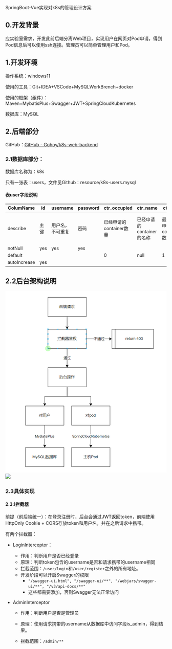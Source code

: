 SpringBoot-Vue实现对k8s的管理设计方案

## 0.开发背景

应实验室需求，开发此前后端分离Web项目，实现用户在网页对Pod申请，得到Pod信息后可以使用ssh连接。管理员可以简单管理用户和Pod。

## 1.开发环境

操作系统：windows11

使用的工具：Git+IDEA+VSCode+MySQLWorkBrench+docker

使用的框架（组件）：Maven+MybatisPlus+Swagger+JWT+SpringCloudKubernetes

数据库：MySQL

## 2.后端部分

GitHub：[GitHub - Gohoy/k8s-web-backend](https://github.com/Gohoy/k8s-web-backend)

### 2.1数据库部分：

数据库名称为：k8s

只有一张表：users，文件见Github：resource/k8s-users.mysql

#### 表user字段说明

| ColumName | id  | username | password | ctr_occupied | ctr_name | ctr_max | vm_occupied | vm_name | vm_max | is_admin | token | last_login |
| --- | --- | --- | --- | --- | --- | --- | --- | --- | --- | --- | --- | --- |
| describe | 主键  | 用户名，不可重复 | 密码  | 已经申请的container数量 | 已经申请的container的名称 | 最多可以申请的container数量 | 已经申请的虚拟机的数量 | 已经申请的虚拟机的名称 | 最多可以申请的虚拟机的数量 | 是否是管理员 | 用于验证身份的token | 上次登录时间 |
| notNull | yes | yes | yes |     |     |     |     |     |     | yes | yes |     |
| default |     |     |     | 0   | null | 1   | 0   | null | 1   | 0   |     | null |
| autoIncrease | yes |     |     |     |     |     |     |     |     |     |     |     |

## 2.2后台架构说明

![后端架构简图](img.png)![](file:http://gohoy.top/i/2023/07/26/r7mymv.png)

### 2.3具体实现

#### 2.3.1拦截器

前提（前后端统一）：在登录注册时，后台会通过JWT返回token，前端使用HttpOnly Cookie + CORS存放token和用户名，并在之后请求中携带。

有两个拦截器：

- LoginInterceptor：

    - 作用：判断用户是否已经登录
    - 原理：判断token包含的username是否和请求携带的username相同
    - 拦截范围：`/user/login`和`/user/register`之外的所有地址。
    - 开发阶段可以开启Swagger的权限
        - `"/swagger-ui.html", "/swagger-ui/**", "/webjars/swagger-ui/**", "/v3/api-docs/**"`
        - 这些都需要添加，否则Swagger无法正常访问
- AdminInterceptor

    - 作用：判断用户是否是管理员

    - 原理：使用请求携带的username从数据库中访问字段is_admin，得到结果。

    - 拦截范围：`/admin/**`

